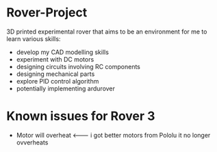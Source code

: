# Rover-Project
3D printed experimental rover that aims to be an environment for me to learn various skills:
- develop my CAD modelling skills
- experiment with DC motors
- designing circuits involving RC components
- designing mechanical parts
- explore PID control algorithm
- potentially implementing ardurover

# Known issues for Rover 3
- Motor will overheat <--- i got better motors from Pololu it no longer ovverheats
